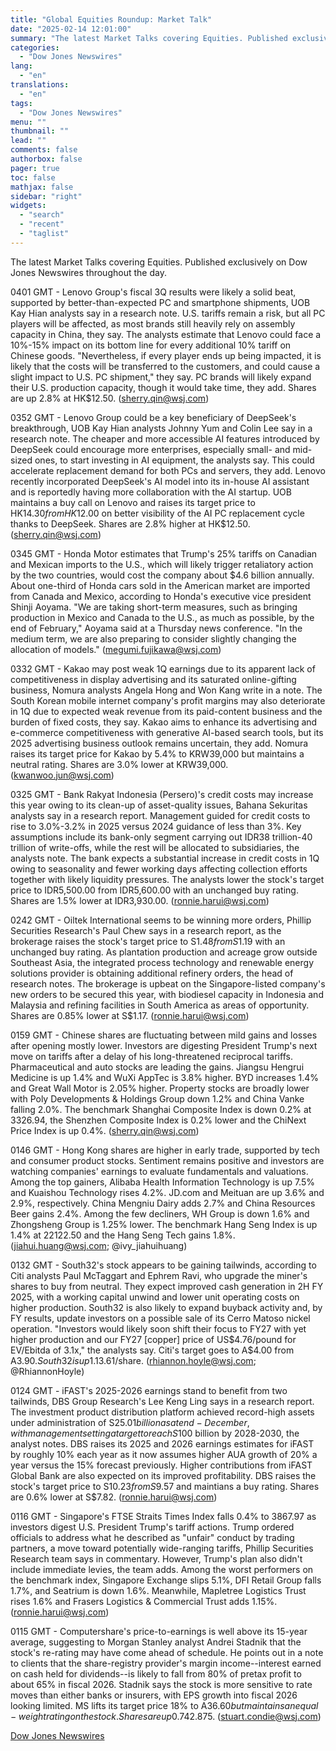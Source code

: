 ```yaml
---
title: "Global Equities Roundup: Market Talk"
date: "2025-02-14 12:01:00"
summary: "The latest Market Talks covering Equities. Published exclusively on Dow Jones Newswires throughout the day.0401 GMT - Lenovo Group's fiscal 3Q results were likely a solid beat, supported by better-than-expected PC and smartphone shipments, UOB Kay Hian analysts say in a research note. U.S. tariffs remain a risk, but all..."
categories:
  - "Dow Jones Newswires"
lang:
  - "en"
translations:
  - "en"
tags:
  - "Dow Jones Newswires"
menu: ""
thumbnail: ""
lead: ""
comments: false
authorbox: false
pager: true
toc: false
mathjax: false
sidebar: "right"
widgets:
  - "search"
  - "recent"
  - "taglist"
---
```


The latest Market Talks covering Equities. Published exclusively on Dow Jones Newswires throughout the day.

0401 GMT - Lenovo Group's fiscal 3Q results were likely a solid beat, supported by better-than-expected PC and smartphone shipments, UOB Kay Hian analysts say in a research note. U.S. tariffs remain a risk, but all PC players will be affected, as most brands still heavily rely on assembly capacity in China, they say. The analysts estimate that Lenovo could face a 10%-15% impact on its bottom line for every additional 10% tariff on Chinese goods. "Nevertheless, if every player ends up being impacted, it is likely that the costs will be transferred to the customers, and could cause a slight impact to U.S. PC shipment," they say. PC brands will likely expand their U.S. production capacity, though it would take time, they add. Shares are up 2.8% at HK$12.50. (sherry.qin@wsj.com)

0352 GMT - Lenovo Group could be a key beneficiary of DeepSeek's breakthrough, UOB Kay Hian analysts Johnny Yum and Colin Lee say in a research note. The cheaper and more accessible AI features introduced by DeepSeek could encourage more enterprises, especially small- and mid-sized ones, to start investing in AI equipment, the analysts say. This could accelerate replacement demand for both PCs and servers, they add. Lenovo recently incorporated DeepSeek's AI model into its in-house AI assistant and is reportedly having more collaboration with the AI startup. UOB maintains a buy call on Lenovo and raises its target price to HK$14.30 from HK$12.00 on better visibility of the AI PC replacement cycle thanks to DeepSeek. Shares are 2.8% higher at HK$12.50. (sherry.qin@wsj.com)

0345 GMT - Honda Motor estimates that Trump's 25% tariffs on Canadian and Mexican imports to the U.S., which will likely trigger retaliatory action by the two countries, would cost the company about $4.6 billion annually. About one-third of Honda cars sold in the American market are imported from Canada and Mexico, according to Honda's executive vice president Shinji Aoyama. "We are taking short-term measures, such as bringing production in Mexico and Canada to the U.S., as much as possible, by the end of February," Aoyama said at a Thursday news conference. "In the medium term, we are also preparing to consider slightly changing the allocation of models." (megumi.fujikawa@wsj.com)

0332 GMT - Kakao may post weak 1Q earnings due to its apparent lack of competitiveness in display advertising and its saturated online-gifting business, Nomura analysts Angela Hong and Won Kang write in a note. The South Korean mobile internet company's profit margins may also deteriorate in 1Q due to expected weak revenue from its paid-content business and the burden of fixed costs, they say. Kakao aims to enhance its advertising and e-commerce competitiveness with generative AI-based search tools, but its 2025 advertising business outlook remains uncertain, they add. Nomura raises its target price for Kakao by 5.4% to KRW39,000 but maintains a neutral rating. Shares are 3.0% lower at KRW39,000. (kwanwoo.jun@wsj.com)

0325 GMT - Bank Rakyat Indonesia (Persero)'s credit costs may increase this year owing to its clean-up of asset-quality issues, Bahana Sekuritas analysts say in a research report. Management guided for credit costs to rise to 3.0%-3.2% in 2025 versus 2024 guidance of less than 3%. Key assumptions include its bank-only segment carrying out IDR38 trillion-40 trillion of write-offs, while the rest will be allocated to subsidiaries, the analysts note. The bank expects a substantial increase in credit costs in 1Q owing to seasonality and fewer working days affecting collection efforts together with likely liquidity pressures. The analysts lower the stock's target price to IDR5,500.00 from IDR5,600.00 with an unchanged buy rating. Shares are 1.5% lower at IDR3,930.00. (ronnie.harui@wsj.com)

0242 GMT - Oiltek International seems to be winning more orders, Phillip Securities Research's Paul Chew says in a research report, as the brokerage raises the stock's target price to S$1.48 from S$1.19 with an unchanged buy rating. As plantation production and acreage grow outside Southeast Asia, the integrated process technology and renewable energy solutions provider is obtaining additional refinery orders, the head of research notes. The brokerage is upbeat on the Singapore-listed company's new orders to be secured this year, with biodiesel capacity in Indonesia and Malaysia and refining facilities in South America as areas of opportunity. Shares are 0.85% lower at S$1.17. (ronnie.harui@wsj.com)

0159 GMT - Chinese shares are fluctuating between mild gains and losses after opening mostly lower. Investors are digesting President Trump's next move on tariffs after a delay of his long-threatened reciprocal tariffs. Pharmaceutical and auto stocks are leading the gains. Jiangsu Hengrui Medicine is up 1.4% and WuXi AppTec is 3.8% higher. BYD increases 1.4% and Great Wall Motor is 2.05% higher. Property stocks are broadly lower with Poly Developments & Holdings Group down 1.2% and China Vanke falling 2.0%. The benchmark Shanghai Composite Index is down 0.2% at 3326.94, the Shenzhen Composite Index is 0.2% lower and the ChiNext Price Index is up 0.4%. (sherry.qin@wsj.com)

0146 GMT - Hong Kong shares are higher in early trade, supported by tech and consumer product stocks. Sentiment remains positive and investors are watching companies' earnings to evaluate fundamentals and valuations. Among the top gainers, Alibaba Health Information Technology is up 7.5% and Kuaishou Technology rises 4.2%. JD.com and Meituan are up 3.6% and 2.9%, respectively. China Mengniu Dairy adds 2.7% and China Resources Beer gains 2.4%. Among the few decliners, WH Group is down 1.6% and Zhongsheng Group is 1.25% lower. The benchmark Hang Seng Index is up 1.4% at 22122.50 and the Hang Seng Tech gains 1.8%.(jiahui.huang@wsj.com; @ivy\_jiahuihuang)

0132 GMT - South32's stock appears to be gaining tailwinds, according to Citi analysts Paul McTaggart and Ephrem Ravi, who upgrade the miner's shares to buy from neutral. They expect improved cash generation in 2H FY 2025, with a working capital unwind and lower unit operating costs on higher production. South32 is also likely to expand buyback activity and, by FY results, update investors on a possible sale of its Cerro Matoso nickel operation. "Investors would likely soon shift their focus to FY27 with yet higher production and our FY27 [copper] price of US$4.76/pound for EV/Ebitda of 3.1x," the analysts say. Citi's target goes to A$4.00 from A$3.90. South32 is up 1.1% at A$3.61/share. (rhiannon.hoyle@wsj.com; @RhiannonHoyle)

0124 GMT - iFAST's 2025-2026 earnings stand to benefit from two tailwinds, DBS Group Research's Lee Keng Ling says in a research report. The investment product distribution platform achieved record-high assets under administration of S$25.01 billion as at end-December, with management setting a target to reach S$100 billion by 2028-2030, the analyst notes. DBS raises its 2025 and 2026 earnings estimates for iFAST by roughly 10% each year as it now assumes higher AUA growth of 20% a year versus the 15% forecast previously. Higher contributions from iFAST Global Bank are also expected on its improved profitability. DBS raises the stock's target price to S$10.23 from S$9.57 and maintians a buy rating. Shares are 0.6% lower at S$7.82. (ronnie.harui@wsj.com)

0116 GMT - Singapore's FTSE Straits Times Index falls 0.4% to 3867.97 as investors digest U.S. President Trump's tariff actions. Trump ordered officials to address what he described as "unfair" conduct by trading partners, a move toward potentially wide-ranging tariffs, Phillip Securities Research team says in commentary. However, Trump's plan also didn't include immediate levies, the team adds. Among the worst performers on the benchmark index, Singapore Exchange slips 5.1%, DFI Retail Group falls 1.7%, and Seatrium is down 1.6%. Meanwhile, Mapletree Logistics Trust rises 1.6% and Frasers Logistics & Commercial Trust adds 1.15%. (ronnie.harui@wsj.com)

0115 GMT - Computershare's price-to-earnings is well above its 15-year average, suggesting to Morgan Stanley analyst Andrei Stadnik that the stock's re-rating may have come ahead of schedule. He points out in a note to clients that the share-registry provider's margin income--interest earned on cash held for dividends--is likely to fall from 80% of pretax profit to about 65% in fiscal 2026. Stadnik says the stock is more sensitive to rate moves than either banks or insurers, with EPS growth into fiscal 2026 looking limited. MS lifts its target price 18% to A$36.60 but maintains an equal-weight rating on the stock. Shares are up 0.7% at A$42.875. (stuart.condie@wsj.com)

[Dow Jones Newswires](https://www.tradingview.com/news/DJN_DN20250213018581:0/)
